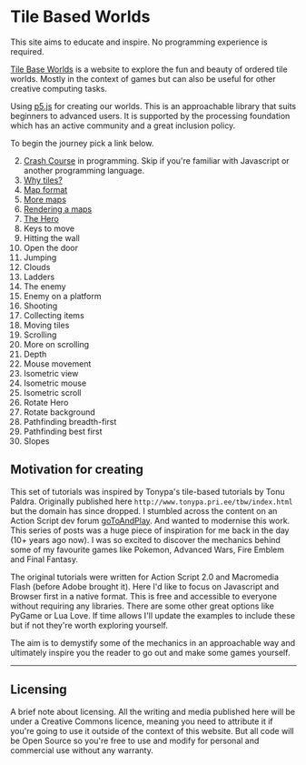 
# Tile Based Worlds

This site aims to educate and inspire. No programming experience is required. 

[Tile Base Worlds](https://tilebasedworlds.com/) is a website to explore the fun and beauty of ordered tile worlds. Mostly in the context of games but can also be useful for other creative computing tasks.

Using [p5.js](https://p5js.org/) for creating our worlds. This is an approachable library that suits beginners to advanced users. It is supported by the processing foundation which has an active community and a great inclusion policy.

To begin the journey pick a link below.

2. [Crash Course](./00-crash-course-js) in programming. Skip if you're familiar with Javascript or another programming language.
3. [Why tiles?](./01-why-tiles.MD)
5. [Map format](./02-map-format.MD)
6. [More maps](./03-more-maps.MD)
7. [Rendering a maps](04-rendering-a-map.md)
8. [The Hero](./05-the-hero.MD)
9. Keys to move
10. Hitting the wall
11. Open the door
12. Jumping
13. Clouds
14. Ladders
15. The enemy
16. Enemy on a platform
17. Shooting
18. Collecting items
19. Moving tiles
20. Scrolling
22. More on scrolling
23. Depth
24. Mouse movement
25. Isometric view
26. Isometric mouse
27. Isometric scroll
28. Rotate Hero
29. Rotate background
30. Pathfinding breadth-first
31. Pathfinding best first
32. Slopes

## Motivation for creating

This set of tutorials was inspired by Tonypa's tile-based tutorials by Tonu Paldra. Originally published here `http://www.tonypa.pri.ee/tbw/index.html` but the domain has since dropped. I stumbled across the content on an Action Script dev forum [goToAndPlay](http://www.gotoandplay.it/_articles/2004/02/tonypa.php).  And wanted to modernise this work. This series of posts was a huge piece of inspiration for me back in the day (10+ years ago now). I was so excited to discover the mechanics behind some of my favourite games like Pokemon, Advanced Wars, Fire Emblem and Final Fantasy.

The original tutorials were written for Action Script 2.0 and Macromedia Flash (before Adobe brought it). Here I'd like to focus on Javascript and Browser first in a native format. This is free and accessible to everyone without requiring any libraries. There are some other great options like PyGame or Lua Love. If time allows I'll update the examples to include these but if not they're worth exploring yourself.

The aim is to demystify some of the mechanics in an approachable way and ultimately inspire you the reader to go out and make some games yourself.

----
## Licensing 

A brief note about licensing. All the writing and media published here will be under a Creative Commons licence, meaning you need to attribute it if you're going to use it outside of the context of this website. But all code will be Open Source so you're free to use and modify for personal and commercial use without any warranty. 